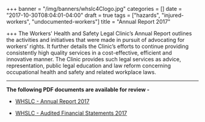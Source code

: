 +++
banner = "/img/banners/whslc4Clogo.jpg"
categories = []
date = "2017-10-30T08:04:01-04:00"
draft = true
tags = ["hazards", "injured-workers", "undocumented-workers"]
title = "Annual Report 2017"

+++
The Workers' Health and Safety Legal Clinic’s Annual Report outlines the activities and initiatives that were made in pursuit of advocating for workers’ rights. It further details the Clinic’s efforts to continue providing consistently high quality services in a cost-effective, efficient and innovative manner. The Clinic provides such legal services as advice, representation, public legal education and law reform concerning occupational health and safety and related workplace laws.

---

**The following PDF documents are available for review -**

* [WHSLC - Annual Report 2017](https://s3.amazonaws.com/newsletter.workers-safety.ca/newsletters/Clinic+References/2017+Annual+Report/Annual+Report+2017.pdf )

* [WHSLC - Audited Financial Statements 2017](https://s3.amazonaws.com/newsletter.workers-safety.ca/newsletters/Clinic+References/2017+Annual+Report/Audited+Financial+Statements+2017.pdf)